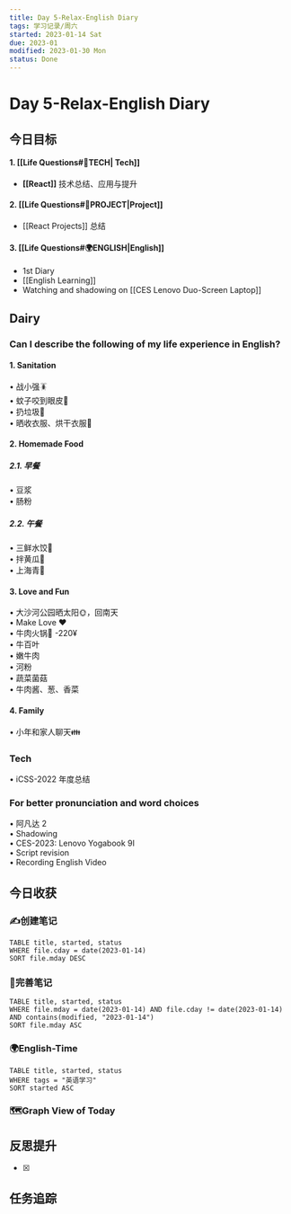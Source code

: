 ```yaml
---
title: Day 5-Relax-English Diary
tags: 学习记录/周六
started: 2023-01-14 Sat
due: 2023-01
modified: 2023-01-30 Mon
status: Done
---
```

# Day 5-Relax-English Diary
## 今日目标
#### 1. [[Life Questions#🚀TECH| Tech]]
- **[[React]]** 技术总结、应用与提升
#### 2. [[Life Questions#🚀PROJECT|Project]]
- [[React Projects]] 总结
#### 3. [[Life Questions#🌍ENGLISH|English]]
- 1st Diary 
- [[English Learning]]
- Watching and shadowing on [[CES Lenovo Duo-Screen Laptop]]
## Dairy
### Can I describe the following of my life experience in English?
#### 1. Sanitation
• 战小强🪳  
• 蚊子咬到眼皮🦟  
• 扔垃圾🚮  
• 晒收衣服、烘干衣服👔
#### 2. Homemade Food
##### 2.1. 早餐
• 豆浆  
• 肠粉
##### 2.2. 午餐
• 三鲜水饺🥟  
• 拌黄瓜🥒  
• 上海青🥬
#### 3. Love and Fun
• 大沙河公园晒太阳🌞，回南天  
• ️Make Love ❤  
• 牛肉火锅🍲 -220¥  
	• 牛百叶  
	• 嫩牛肉  
	• 河粉  
	• 蔬菜菌菇  
	• 牛肉酱、葱、香菜
#### 4. Family
• 小年和家人聊天👪
### Tech
• iCSS-2022 年度总结

### For better pronunciation and word choices
• 阿凡达 2  
• Shadowing  
	• CES-2023: Lenovo Yogabook 9I  
• Script revision  
	• Recording English Video


## 今日收获
### ✍️创建笔记

```dataview
TABLE title, started, status
WHERE file.cday = date(2023-01-14)
SORT file.mday DESC
```

### 📝完善笔记

```dataview
TABLE title, started, status
WHERE file.mday = date(2023-01-14) AND file.cday != date(2023-01-14) AND contains(modified, "2023-01-14")
SORT file.mday ASC
```

### 🌍English-Time

```dataview
TABLE title, started, status
WHERE tags = "英语学习"
SORT started ASC
```

### 🗺️Graph View of Today

## 反思提升
- [x] 
## 任务追踪
